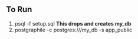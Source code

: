## To Run

1. psql -f setup.sql **This drops and creates my_db**
2. postgraphile -c postgres:///my_db -s app_public

